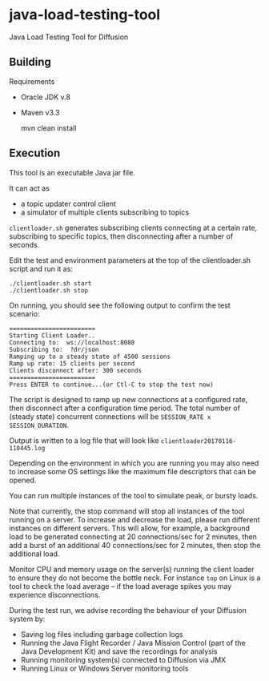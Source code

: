 # java-load-testing-tool
Java Load Testing Tool for Diffusion

## Building

Requirements

* Oracle JDK v.8
* Maven v3.3

    mvn clean install

## Execution

This tool is an executable Java jar file.

It can act as 
- a topic updater control client
- a simulator of multiple clients subscribing to topics

`clientloader.sh` generates subscribing clients connecting at a certain rate, subscribing to specific topics, then disconnecting after a number of seconds.

Edit the test and environment parameters at the top of the clientloader.sh script and run it as:

    ./clientloader.sh start
    ./clientloader.sh stop

On running, you should see the following output to confirm the test scenario:

    ========================
    Starting Client Loader..
    Connecting to:  ws://localhost:8080
    Subscribing to:  ?dr/json
    Ramping up to a steady state of 4500 sessions
    Ramp up rate: 15 clients per second
    Clients disconnect after: 300 seconds
    ========================
    Press ENTER to continue...(or Ctl-C to stop the test now)
 

The script is designed to ramp up new connections at a configured rate, then disconnect after a configuration time period.
The total number of (steady state) concurrent connections will be `SESSION_RATE x SESSION_DURATION`.
 
Output is written to a log file that will look like `clientloader20170116-110445.log`
 
Depending on the environment in which you are running you may also need to increase some OS settings like the maximum file descriptors that can be opened.

You can run multiple instances of the tool to simulate peak, or bursty loads.
 
Note that currently, the stop command will stop all instances of the tool running on a server. To increase and decrease the load, please run different instances on different servers.
This will allow, for example, a background load to be generated connecting at 20 connections/sec for 2 minutes, then add a burst of an additional 40 connections/sec for 2 minutes, then stop the additional load.
 
Monitor CPU and memory usage on the server(s) running the client loader to ensure they do not become the bottle neck.
For instance `top` on Linux is a tool to check the load average – if the load average spikes you may experience disconnections.

During the test run, we advise recording the behaviour of your Diffusion system by:
- Saving log files including garbage collection logs
- Running the Java Flight Recorder / Java Mission Control (part of the Java Development Kit) and save the recordings for analysis
- Running monitoring system(s) connected to Diffusion via JMX
- Running Linux or Windows Server monitoring tools
